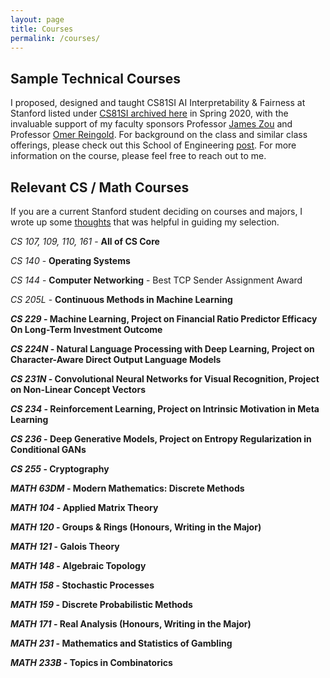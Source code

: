 ```yaml
---
layout: page
title: Courses
permalink: /courses/
---
```


## Sample Technical Courses 
I proposed, designed and taught CS81SI AI Interpretability & Fairness at Stanford listed under [CS81SI archived here](https://web.archive.org/web/20200712083118/http://cs81si.stanford.edu/) in Spring 2020, with the invaluable support of my faculty sponsors Professor [James Zou](https://www.james-zou.com/) and Professor [Omer Reingold](https://omereingold.wordpress.com/). For background on the class and similar class offerings, please check out this School of Engineering [post](https://engineering.stanford.edu/news/how-computer-science-department-teaching-ethics-its-students). For more information on the course, please feel free to reach out to me. 


## Relevant CS / Math Courses

If you are a current Stanford student deciding on courses and majors, I wrote up some [thoughts](https://www.evazhang.com/wtt) that was helpful in guiding my selection. 

<i>CS 107, 109, 110, 161</i> - <b> All of CS Core </b> 

<i>CS 140</i> - <b>Operating Systems</b>

<i>CS 144</i> - <b>Computer Networking</b> - Best TCP Sender Assignment Award

<i>CS 205L</i> - <b>Continuous Methods in Machine Learning

<i>CS 229</i> - <b>Machine Learning</b>, Project on Financial Ratio Predictor Efficacy On Long-Term Investment Outcome

<i>CS 224N</i> - <b>Natural Language Processing with Deep Learning</b>, Project on Character-Aware Direct Output Language Models

<i>CS 231N</i> - <b> Convolutional Neural Networks for Visual Recognition</b>, Project on Non-Linear Concept Vectors

<i>CS 234</i> - <b> Reinforcement Learning</b>, Project on Intrinsic Motivation in Meta Learning

<i>CS 236</i> - <b>Deep Generative Models</b>, Project on Entropy Regularization in Conditional GANs 

<i>CS 255</i> - <b>Cryptography</b>

<i>MATH 63DM</i> - <b>Modern Mathematics: Discrete Methods</b>

<i>MATH 104</i> - <b>Applied Matrix Theory</b> 

<i>MATH 120</i> - <b>Groups & Rings (Honours, Writing in the Major)</b>

<i>MATH 121</i> - <b>Galois Theory</b>

<i>MATH 148</i> - <b>Algebraic Topology </b>

<i>MATH 158</i> - <b>Stochastic Processes</b> 

<i>MATH 159</i> - <b>Discrete Probabilistic Methods</b>

<i>MATH 171</i> - <b>Real Analysis (Honours, Writing in the Major)</b>

<i>MATH 231</i> - <b>Mathematics and Statistics of Gambling </b>

<i>MATH 233B</i> - <b>Topics in Combinatorics</b>